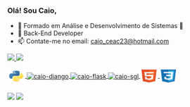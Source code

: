 ### Olá! Sou Caio,
- 🔭 Formado em Análise e Desenvolvimento de Sistemas 🚀
- 🌱 Back-End Developer
- 📫 Contate-me no email: caio_ceac23@hotmail.com


<div>
  <a href="https://github.com/caiosilva23">
  <img height="160em" src="https://github-readme-stats.vercel.app/api?username=caiosilva23&show_icons=true&theme=onedark&include_all_commits=false&count_private=true"/>
  <img height="160em" src="https://github-readme-stats.vercel.app/api/top-langs/?username=caiosilva23&layout=compact&langs_count=7&theme=onedark"/>
</div>

  
  <div style="display: inline_block"><br>
  <img align="center" alt="caio-py" height="30" width="40" src="https://raw.githubusercontent.com/devicons/devicon/master/icons/python/python-original.svg">
  <img align="center" alt="caio-django" height="30" width="40" src="https://cdn.jsdelivr.net/gh/devicons/devicon/icons/django/django-plain.svg">
  <img align="center" alt="caio-flask" height="30" width="40" src="https://cdn.jsdelivr.net/gh/devicons/devicon/icons/flask/flask-original.svg">
  <img align="center" alt="caio-sgl" height="30" width="40" src="https://cdn.jsdelivr.net/gh/devicons/devicon/icons/mysql/mysql-original-wordmark.svg">
  <img align="center" alt="Rafa-HTML" height="30" width="40" src="https://raw.githubusercontent.com/devicons/devicon/master/icons/html5/html5-original.svg">
  <img align="center" alt="Rafa-CSS" height="30" width="40" src="https://raw.githubusercontent.com/devicons/devicon/master/icons/css3/css3-original.svg">
</div>
  
###
  
<div> 
  <a href="https://www.instagram.com/caiocslv/" target="_blank"><img src="https://img.shields.io/badge/-Instagram-%23E4405F?style=for-the-badge&logo=instagram&logoColor=white" target="_blank"></a>
  <a href="https://www.linkedin.com/in/caiosilva23/
" target="_blank"><img src="https://img.shields.io/badge/-LinkedIn-%230077B5?style=for-the-badge&logo=linkedin&logoColor=white" target="_blank"></a> 
</div>
